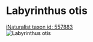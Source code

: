 
Labyrinthus otis
================
  
[iNaturalist taxon id: 557883](https://www.inaturalist.org/taxa/557883)  
![Labyrinthus otis](https://inaturalist-open-data.s3.amazonaws.com/photos/58630839/medium.jpg)